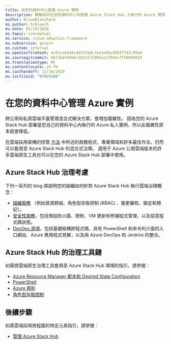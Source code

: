 ```yaml
---
title: 在您的資料中心管理 Azure 實例
description: 瞭解如何在您的資料中心內管理 Azure Stack Hub 上執行的 Azure 實例。
author: BrianBlanchard
ms.author: brblanch
ms.date: 05/19/2020
ms.topic: conceptual
ms.service: cloud-adoption-framework
ms.subservice: govern
ms.custom: internal
ms.openlocfilehash: 4c61cab444c4452f6dc7ee3a9bed50ff743c956d
ms.sourcegitcommit: b6f2b4f8db6c3b1157299ece1f044cff56895919
ms.translationtype: MT
ms.contentlocale: zh-TW
ms.lasthandoff: 12/10/2020
ms.locfileid: "97025566"
---
```

# <a name="govern-an-azure-instance-in-your-datacenter"></a>在您的資料中心管理 Azure 實例

跨公用和私用雲端平臺管理混合式解決方案，會增加複雜性。 因為您的 Azure Stack Hub 部署是您自己的資料中心內執行的 Azure 私人實例，所以此複雜性原本就會降低。

在雲端採用架構的控管 [方法](../../govern/index.md) 中所述的商務程式、專業領域和許多最佳作法，仍然可以套用至 Azure Stack Hub 的混合式治理。 適用于 Azure 公用雲端版本的許多雲端原生工具也可以在您的 Azure Stack Hub 部署中使用。

## <a name="azure-stack-hub-governance-considerations"></a>Azure Stack Hub 治理考慮

下列一系列的 blog 將說明您的組織如何針對 Azure Stack Hub 執行雲端治理概念：

- [組織服務](https://azure.microsoft.com/blog/azure-stack-iaas-part-seven/) （例如資源群組、角色型存取控制 (RBAC) 、變更審核、鎖定和標記）。
- [安全性服務](https://azure.microsoft.com/blog/azure-stack-iaas-part-four/)，包括預設防火牆、限制、VM 更新和修補程式管理，以及惡意程式碼狀態。
- [DevOps 選項](https://azure.microsoft.com/blog/azure-stack-iaas-part-seven-2/)，包括基礎結構即程式碼、具有 PowerShell 和命令列介面的入口網站、Azure 應用程式見解，以及與 Azure DevOps 和 Jenkins 的整合。

## <a name="governance-toolchain-for-azure-stack-hub"></a>Azure Stack Hub 的治理工具鏈

如需將雲端原生治理工具套用至 Azure Stack Hub 環境的指引，請參閱：

- [Azure Resource Manager 範本和 Desired State Configuration](/azure-stack/user/azure-stack-arm-templates?view=azs-2002)
- [PowerShell](/azure-stack/user/azure-stack-powershell-overview?view=azs-2002)
- [Azure 原則](/azure-stack/user/azure-stack-policy-module?view=azs-2002)
- [角色型存取控制](/azure-stack/user/azure-stack-manage-permissions?view=azs-2002)

## <a name="next-steps"></a>後續步驟

如需雲端採用旅程圖的特定元素指引，請參閱：

- [管理 Azure Stack Hub](./manage.md)

